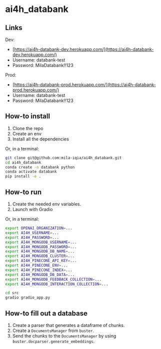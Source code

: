 # ai4h_databank

## Links

Dev:
- [https://ai4h-databank-dev.herokuapp.com/](https://ai4h-databank-dev.herokuapp.com/)
- Username: databank-test
- Password: MilaDatabank!!123

Prod:
- [https://ai4h-databank-prod.herokuapp.com/](https://ai4h-databank-prod.herokuapp.com/)
- Username: databank-test
- Password: MilaDatabank!!123


## How-to install

1. Clone the repo
2. Create an env
3. Install all the dependencies

Or, in a terminal:
```sh
git clone git@github.com:mila-iqia/ai4h_databank.git
cd ai4h_databank
conda create -n databank python
conda activate databank
pip install -e .
```

## How-to run

1. Create the needed env variables.
2. Launch with Gradio

Or, in a terminal:
```sh
export OPENAI_ORGANIZATION=...
export AI4H_USERNAME=...
export AI4H_PASSWORD=...
export AI4H_MONGODB_USERNAME=...
export AI4H_MONGODB_PASSWORD=...
export AI4H_MONGODB_DB_NAME=...
export AI4H_MONGODB_CLUSTER=...
export AI4H_PINECONE_API_KEY=...
export AI4H_PINECONE_ENV=...
export AI4H_PINECONE_INDEX=...
export AI4H_MONGODB_DB_DATA=...
export AI4H_MONGODB_FEEDBACK_COLLECTION=...
export AI4H_MONGODB_INTERACTION_COLLECTION=...

cd src
gradio gradio_app.py
```

## How-to fill out a database

1. Create a parser that generates a dataframe of chunks.
2. Create a `DocumentsManager` from `buster`.
3. Send the chunks to the `DocumentsManager` by using `buster.docparser.generate_embeddings`.
